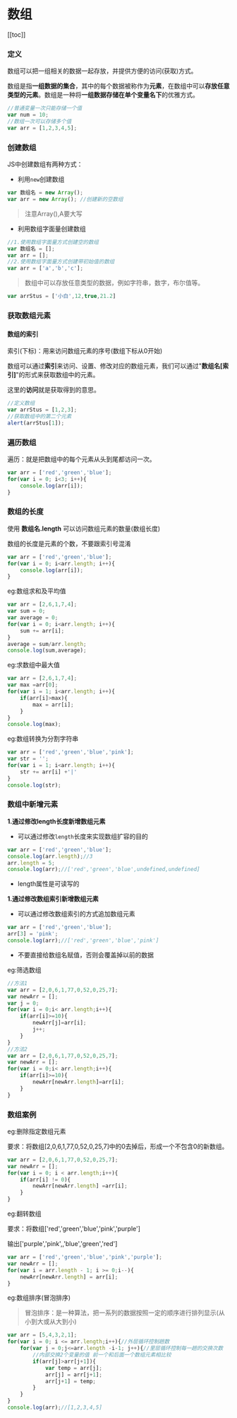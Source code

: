# 数组

[[toc]]

### 定义

数组可以把一组相关的数据一起存放，并提供方便的访问(获取)方式。

数组是指**一组数据的集合**，其中的每个数据被称作为**元素**，在数组中可以**存放任意类型的元素**。数组是一种将**一组数据存储在单个变量名下**的优雅方式。

```js
//普通变量一次只能存储一个值
var num = 10;
//数组一次可以存储多个值
var arr = [1,2,3,4,5];
```

### 创建数组

JS中创建数组有两种方式：

- 利用`new`创建数组

```js
var 数组名 = new Array();
var arr = new Array(); //创建新的空数组
```
> 注意Array(),A要大写

- 利用数组字面量创建数组

```js
//1.使用数组字面量方式创建空的数组
var 数组名 = [];
var arr = [];
//2.使用数组字面量方式创建带初始值的数组
var arr = ['a','b','c'];
```

>数组中可以存放任意类型的数据，例如字符串，数字，布尔值等。

```js
var arrStus = ['小白',12,true,21.2]
```


### 获取数组元素

#### 数组的索引

索引(下标)：用来访问数组元素的序号(数组下标从0开始)

数组可以通过**索引**来访问、设置、修改对应的数组元素，我们可以通过"**数组名[索引]**"的形式来获取数组中的元素。

这里的**访问**就是获取得到的意思。

```js
//定义数组
var arrStus = [1,2,3];
//获取数组中的第二个元素
alert(arrStus[1]);
```


### 遍历数组

遍历：就是把数组中的每个元素从头到尾都访问一次。

```js
var arr = ['red','green','blue'];
for(var i = 0; i<3; i++){
    console.log(arr[i]);
}
```

### 数组的长度

使用 **数组名.length** 可以访问数组元素的数量(数组长度)

数组的长度是元素的个数，不要跟索引号混淆

```js
var arr = ['red','green','blue'];
for(var i = 0; i<arr.length; i++){
    console.log(arr[i]);
}
```

eg:数组求和及平均值
```js
var arr = [2,6,1,7,4];
var sum = 0;
var average = 0;
for(var i = 0; i<arr.length; i++){
    sum += arr[i];
}
average = sum/arr.length;
console.log(sum,average);
```
eg:求数组中最大值
```js
var arr = [2,6,1,7,4];
var max =arr[0];
for(var i = 1; i<arr.length; i++){
    if(arr[i]>max){
        max = arr[i];
    }
}
console.log(max);
```

eg:数组转换为分割字符串
```js
var arr = ['red','green','blue','pink'];
var str = '';
for(var i = 1; i<arr.length; i++){
    str += arr[i] +'|'
}
console.log(str);
```

### 数组中新增元素

**1.通过修改length长度新增数组元素**

- 可以通过修改`length`长度来实现数组扩容的目的

```js
var arr = ['red','green','blue'];
console.log(arr.length);//3
arr.length = 5;
console.log(arr);//['red','green','blue',undefined,undefined]
```

- length属性是可读写的

**1.通过修改数组索引新增数组元素**

- 可以通过修改数组索引的方式追加数组元素
```js
var arr = ['red','green','blue'];
arr[3] = 'pink';
console.log(arr);//['red','green','blue','pink']
```

- 不要直接给数组名赋值，否则会覆盖掉以前的数据

eg:筛选数组
```js
//方法1
var arr = [2,0,6,1,77,0,52,0,25,7];
var newArr = [];
var j = 0;
for(var i = 0;i< arr.length;i++){
    if(arr[i]>=10){
        newArr[j]=arr[i];
        j++;
    }
}
//方法2
var arr = [2,0,6,1,77,0,52,0,25,7];
var newArr = [];
for(var i = 0;i< arr.length;i++){
    if(arr[i]>=10){
        newArr[newArr.length]=arr[i];
    }
}
```


### 数组案例

eg:删除指定数组元素

要求：将数组[2,0,6,1,77,0,52,0,25,7]中的0去掉后，形成一个不包含0的新数组。
```js
var arr = [2,0,6,1,77,0,52,0,25,7];
var newArr = [];
for(var i = 0; i < arr.length;i++){
    if(arr[i] != 0){
        newArr[newArr.length] =arr[i];
    }
}
```

eg:翻转数组

要求：将数组['red','green','blue','pink','purple']

输出['purple','pink',,'blue','green','red']
```js
var arr = ['red','green','blue','pink','purple'];
var newArr = [];
for(var i = arr.length - 1; i >= 0;i--){
    newArr[newArr.length] = arr[i];
}
```

eg:数组排序(冒泡排序)

> 冒泡排序：是一种算法，把一系列的数据按照一定的顺序进行排列显示(从小到大或从大到小)

```js
var arr = [5,4,3,2,1];
for(var i = 0; i <= arr.length;i++){//外层循环控制趟数
    for(var j = 0;j<=arr.length -i-1; j++){//里层循环控制每一趟的交换次数
        //内部交换2个变量的值 前一个和后面一个数组元素相比较
        if(arr[j]>arr[j+1]){
            var temp = arr[j];
            arr[j] = arr[j+1];
            arr[j+1] = temp;
        }
    }
}
console.log(arr);//[1,2,3,4,5]
```
